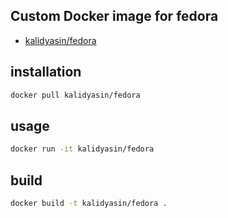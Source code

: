 ## Custom Docker image for fedora

* [kalidyasin/fedora](https://hub.docker.com/kalidyasin/fedora/)

## installation

```bash
docker pull kalidyasin/fedora
```

## usage

```bash
docker run -it kalidyasin/fedora
```

## build

```bash
docker build -t kalidyasin/fedora .
```
